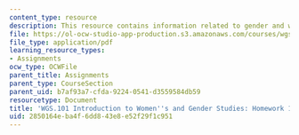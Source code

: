 ```yaml
---
content_type: resource
description: This resource contains information related to gender and work.
file: https://ol-ocw-studio-app-production.s3.amazonaws.com/courses/wgs-101-introduction-to-womens-and-gender-studies-fall-2014/2850164eba4f6dd843e8e52f29f1c951_MITWGS_101F14_Hwork14.pdf
file_type: application/pdf
learning_resource_types:
- Assignments
ocw_type: OCWFile
parent_title: Assignments
parent_type: CourseSection
parent_uid: b7af93a7-cfda-9224-0541-d3559584db59
resourcetype: Document
title: 'WGS.101 Introduction to Women''s and Gender Studies: Homework 14 Clothing'
uid: 2850164e-ba4f-6dd8-43e8-e52f29f1c951
---
```

